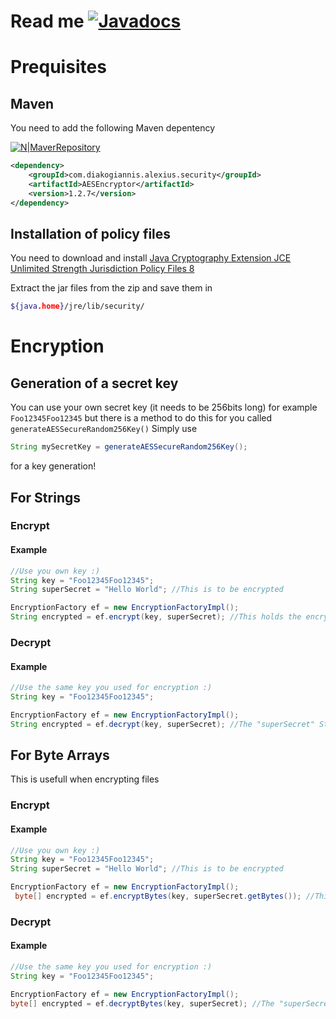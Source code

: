 # Read me [![Javadocs](https://www.javadoc.io/badge/com.diakogiannis.alexius.security/AESEncryptor.svg)](https://www.javadoc.io/doc/com.diakogiannis.alexius.security/AESEncryptor)

# Prequisites

## Maven
You need to add the following Maven depentency

[![N|MaverRepository](https://mvnrepository.com/assets/images/392dffac024b9632664e6f2c0cac6fe5-logo.png)](https://mvnrepository.com/artifact/com.diakogiannis.alexius.security/AESEncryptor)

```xml
<dependency>
    <groupId>com.diakogiannis.alexius.security</groupId>
    <artifactId>AESEncryptor</artifactId>
    <version>1.2.7</version>
</dependency>
```
## Installation of policy files
You need to download and install [Java Cryptography Extension JCE Unlimited Strength Jurisdiction Policy Files 8](http://www.oracle.com/technetwork/java/javase/downloads/jce8-download-2133166.html)  

Extract the jar files from the zip and save them in 
```sh 
${java.home}/jre/lib/security/ 
```
# Encryption

## Generation of a secret key

You can use your own secret key (it needs to be 256bits long) for example `Foo12345Foo12345` but there is a method to do this for you called `generateAESSecureRandom256Key()` 
Simply use
```java
String mySecretKey = generateAESSecureRandom256Key();
```
for a key generation!

## For Strings
### Encrypt
#### Example
```java
//Use you own key :)
String key = "Foo12345Foo12345";
String superSecret = "Hello World"; //This is to be encrypted

EncryptionFactory ef = new EncryptionFactoryImpl();
String encrypted = ef.encrypt(key, superSecret); //This holds the encrypted String
```
### Decrypt
#### Example
```java
//Use the same key you used for encryption :)
String key = "Foo12345Foo12345";

EncryptionFactory ef = new EncryptionFactoryImpl();
String encrypted = ef.decrypt(key, superSecret); //The "superSecret" String here is the one generated from the previous example
```
## For Byte Arrays
This is usefull when encrypting files
### Encrypt
#### Example
```java
//Use you own key :)
String key = "Foo12345Foo12345";
String superSecret = "Hello World"; //This is to be encrypted

EncryptionFactory ef = new EncryptionFactoryImpl();
 byte[] encrypted = ef.encryptBytes(key, superSecret.getBytes()); //This holds the encrypted bytes
```
### Decrypt
#### Example
```java
//Use the same key you used for encryption :)
String key = "Foo12345Foo12345";

EncryptionFactory ef = new EncryptionFactoryImpl();
byte[] encrypted = ef.decryptBytes(key, superSecret); //The "superSecret" byte array here is the one generated from the previous example
```

